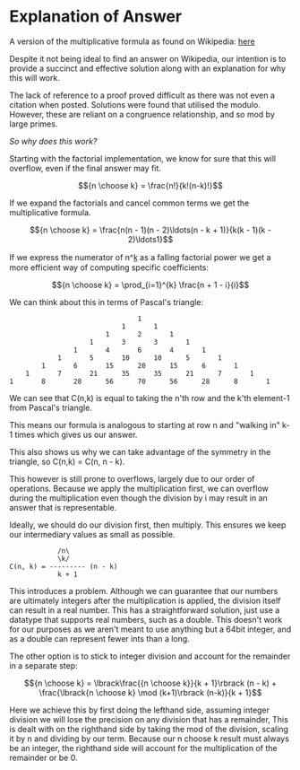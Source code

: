 # Explanation of Answer

A version of the multiplicative formula as found on Wikipedia: [here](https://en.wikipedia.org/wiki/Binomial_coefficient#In_programming_languages:~:text=Implementation%20in%20the%20C%20language%3A)

Despite it not being ideal to find an answer on Wikipedia, our intention is to provide a succinct and effective solution along with an explanation for why this will work.  

The lack of reference to a proof proved difficult as there was not even a citation when posted. Solutions were found that utilised the modulo. However, these are reliant on a congruence relationship, and so mod by large primes.


*So why does this work?*

Starting with the factorial implementation, we know for sure that this will overflow, even if the final answer may fit.

$${n \choose k} = \frac{n!}{k!(n-k)!}$$


If we expand the factorials and cancel common terms we get the multiplicative formula.

$${n \choose k} = \frac{n(n - 1)(n - 2)\ldots(n - k + 1)}{k(k - 1)(k - 2)\ldots1}$$


If we express the numerator of n^k̲ as a falling factorial power we get a more efficient way of computing specific coefficients:


$${n \choose k} = \prod_{i=1}^{k} \frac{n + 1 - i}{i}$$


We can think about this in terms of Pascal's triangle:



									1
								1		1
							1		2		1
						1		3		3		1
					1		4		6		4		1
				1		5		10		10		5		1
			1		6		15		20		15		6		1
		1 		7 		21		35		35		21		7 		1
	1 		8 		28		56		70		56		28		8 		1


We can see that C(n,k) is equal to taking the n'th row and the k'th element-1 from Pascal's triangle.

This means our formula is analogous to starting at row n and "walking in" k-1 times which gives us our answer.

This also shows us why we can take advantage of the symmetry in the triangle, so C(n,k) = C(n, n - k).

This however is still prone to overflows, largely due to our order of operations. Because we apply the multiplication first,
we can overflow during the multiplication even though the division by i may result in an answer that is representable.

Ideally, we should do our division first, then multiply. This ensures we keep our intermediary values as small as possible.

                /n\
                \k/
    C(n, k) = --------- (n - k)
                k + 1


This introduces a problem. Although we can guarantee that our numbers are ultimately integers after the multiplication is applied,
the division itself can result in a real number. This has a straightforward solution, just use a datatype that supports real numbers,
such as a double. This doesn't work for our purposes as we aren't meant to use anything but a 64bit integer, and as a double can represent fewer
ints than a long.

The other option is to stick to integer division and account for the remainder in a separate step:


$${n \choose k} = \lbrack\frac{{n \choose k}}{k + 1}\rbrack (n - k) + \frac{\lbrack{n \choose k} \mod (k+1)\rbrack (n-k)}{k + 1}$$


Here we achieve this by first doing the lefthand side, assuming integer division we will lose the precision on any division that has a remainder,
This is dealt with on the righthand side by taking the mod of the division, scaling it by n and dividing by our term. Because our n choose k result
must always be an integer, the righthand side will account for the multiplication of the remainder or be 0.
